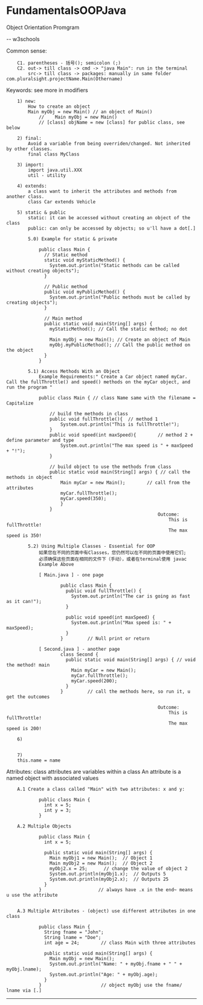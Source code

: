 # FundamentalsOOPJava

Object Orientation Promgram

-- w3schools

Common sense: 

        C1. parentheses - 括号(); semicolon (;)
        C2. out-> till class -> cmd -> "java Main": run in the terminal
            src-> till class -> packages: manually in same folder com.pluralsight.projectName.Main(Othername)

Keywords: see more in modifiers

        1) new:
            How to create an object
            Main myObj = new Main() // an object of Main()
                //    Main myObj = new Main() 
                // [class] objName = new [class] for public class, see below
        
        2) final: 
            Avoid a variable from being overriden/changed. Not inherited by other classes.
            final class MyClass
            
        3) import:
            import java.util.XXX
            util - utility
        
        4) extends:
            a class want to inherit the attributes and methods from another class.
            class Car extends Vehicle
            
        5) static & public 
            static: it can be accessed without creating an object of the class         
            public: can only be accessed by objects; so u'll have a dot[.] 
            
            5.0) Example for static & private
            
                public class Main {
                  // Static method
                  static void myStaticMethod() {
                    System.out.println("Static methods can be called without creating objects");
                  }

                  // Public method
                  public void myPublicMethod() {
                    System.out.println("Public methods must be called by creating objects");
                  }

                  // Main method
                  public static void main(String[] args) {
                    myStaticMethod(); // Call the static method; no dot
                    
                    Main myObj = new Main(); // Create an object of Main
                    myObj.myPublicMethod(); // Call the public method on the object
                  }
                }
        
            5.1) Access Methods With an Object
                Example Requirements:" Create a Car object named myCar. Call the fullThrottle() and speed() methods on the myCar object, and run the program "
                
                public class Main { // class Name same with the filename = Capitalize
                
                    // build the methods in class
                    public void fullThrottle(){  // method 1
                        System.out.println("This is fullThrottle!");
                    }          
                    public void speed(int maxSpeed){        // method 2 + define parameter and type
                        System.out.println("The max speed is " + maxSpeed + "!");
                    }           

                    // build object to use the methods from class 
                    public static void main(String[] args) { // call the methods in object
                        Main myCar = new Main();        // call from the attributes
                        myCar.fullThrottle();
                        myCar.speed(350);
                        }
                    }
                                                            Outcome:
                                                                This is fullThrottle!
                                                                The max speed is 350!

            5.2) Using Multiple Classes - Essential for OOP
                如果您在不同的页面中有Classes，您仍然可以在不同的页面中使用它们;
                必须确保这些页面在相同的文件下（手动），或者在terminal使用 javac 
                Example Above
                
                [ Main.java ] - one page
                
                        public class Main {
                          public void fullThrottle() {
                            System.out.println("The car is going as fast as it can!");
                          }

                          public void speed(int maxSpeed) {
                            System.out.println("Max speed is: " + maxSpeed);
                          }
                        }         // Null print or return

                [ Second.java ] - another page
                        class Second {
                          public static void main(String[] args) { // void the method! main
                            Main myCar = new Main();     
                            myCar.fullThrottle();      
                            myCar.speed(200);          
                          }
                        }         // call the methods here, so run it, u get the outcomes
            
                                                            Outcome:
                                                                This is fullThrottle!
                                                                The max speed is 200!
            
        6)
        
        
        7)
        this.name = name

Attributes:      class attributes are variables within a class
                An attribute is a named object with associated values

        A.1 Create a class called "Main" with two attributes: x and y:

                public class Main {
                  int x = 5;
                  int y = 3;
                }

        A.2 Multiple Objects
                
                public class Main {
                  int x = 5;

                  public static void main(String[] args) {
                    Main myObj1 = new Main();  // Object 1
                    Main myObj2 = new Main();  // Object 2
                    myObj2.x = 25;      // change the value of object 2
                    System.out.println(myObj1.x);  // Outputs 5
                    System.out.println(myObj2.x);  // Outputs 25
                  }
                }                     // always have .x in the end~ means u use the attribute


        A.3 Multiple Attributes - (object) use different attributes in one class
        
                public class Main {
                  String fname = "John";
                  String lname = "Doe";
                  int age = 24;        // class Main with three attributes

                  public static void main(String[] args) {
                    Main myObj = new Main();
                    System.out.println("Name: " + myObj.fname + " " + myObj.lname);
                    System.out.println("Age: " + myObj.age);
                  }
                }                      // object myObj use the fname/ lname via [.]
                
                
                
                
                
                
                
                

-----------------------------------------------------------------------

  
